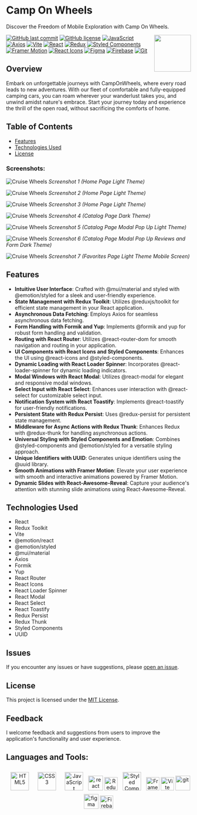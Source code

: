 # Camp On Wheels

Discover the Freedom of Mobile Exploration with Camp On Wheels.

<img align="right" src="https://media.giphy.com/media/du3J3cXyzhj75IOgvA/giphy.gif" width="100"/>

[![GitHub last commit](https://img.shields.io/github/last-commit/RobertTopDev/camp-on-wheels)](https://github.com/RobertTopDev/camp-on-wheels/commits/main)
[![GitHub license](https://img.shields.io/github/license/RobertTopDev/camp-on-wheels)](https://github.com/RobertTopDev/camp-on-wheels/blob/main/LICENSE)
[![JavaScript](https://img.shields.io/badge/JavaScript-Latest-EAD319.svg)](https://developer.mozilla.org/en-US/docs/Web/JavaScript)
[![Axios](https://img.shields.io/badge/Axios-1.6.4-5300D8.svg)](https://github.com/axios/axios)
[![Vite](https://img.shields.io/badge/Vite-5.0.8-6868F2)](https://vitejs.dev/)
[![React](https://img.shields.io/badge/React-18.2.0-51CAEF.svg)](https://reactjs.org/)
[![Redux](https://img.shields.io/badge/Redux-9.1.0-764ABC.svg)](https://redux.js.org/)
[![Styled Components](https://img.shields.io/badge/Styled_Components-6.1.6-D664C0.svg)](https://styled-components.com/)
[![Framer Motion](https://img.shields.io/badge/Framer_Motion-11.1.1-00ADD8.svg)](https://www.framer.com/motion/)
[![React Icons](https://img.shields.io/badge/React_Icons-5.0.1-E10051.svg)](https://react-icons.github.io/react-icons/)
[![Figma](https://img.shields.io/badge/Figma-2022.2-FF7262.svg)](https://www.figma.com/)
[![Firebase](https://img.shields.io/badge/Firebase-10.8.1-FFCA28.svg)](https://firebase.google.com/)
[![Git](https://img.shields.io/badge/Git-2.35.1-F05032.svg)](https://git-scm.com/)

## Overview

Embark on unforgettable journeys with CampOnWheels, where every road leads to new adventures. With our fleet of comfortable and fully-equipped camping cars, you can roam wherever your wanderlust takes you, and unwind amidst nature's embrace. Start your journey today and experience the thrill of the open road, without sacrificing the comforts of home.

## Table of Contents

- [Features](#features)
- [Technologies Used](#technologies-used)
- [License](#license)

### Screenshots:

![Cruise Wheels](/public/images/screenshots/camp1.jpg) _Screenshot 1
(Home Page Light Theme)_

![Cruise Wheels](/public/images/screenshots/camp2.jpg) _Screenshot 2
(Home Page Light Theme)_

![Cruise Wheels](/public/images/screenshots/camp3.jpg) _Screenshot 3
(Home Page Light Theme)_

![Cruise Wheels](/public/images/screenshots/camp4.jpg) _Screenshot 4
(Catalog Page Dark Theme)_

![Cruise Wheels](/public/images/screenshots/camp5.jpg) _Screenshot 5
(Catalog Page Modal Pop Up Light Theme)_

![Cruise Wheels](/public/images/screenshots/camp6.jpg) _Screenshot 6
(Catalog Page Modal Pop Up Reviews and Form Dark Theme)_

![Cruise Wheels](/public/images/screenshots/camp7.jpg) _Screenshot 7
(Favorites Page Light Theme Mobile Screen)_

## Features

- **Intuitive User Interface**: Crafted with @mui/material and styled with @emotion/styled for a sleek and user-friendly experience.
- **State Management with Redux Toolkit**: Utilizes @reduxjs/toolkit for efficient state management in your React application.
- **Asynchronous Data Fetching**: Employs Axios for seamless asynchronous data fetching.
- **Form Handling with Formik and Yup**: Implements @formik and yup for robust form handling and validation.
- **Routing with React Router**: Utilizes @react-router-dom for smooth navigation and routing in your application.
- **UI Components with React Icons and Styled Components**: Enhances the UI using @react-icons and @styled-components.
- **Dynamic Loading with React Loader Spinner**: Incorporates @react-loader-spinner for dynamic loading indicators.
- **Modal Windows with React Modal**: Utilizes @react-modal for elegant and responsive modal windows.
- **Select Input with React Select**: Enhances user interaction with @react-select for customizable select input.
- **Notification System with React Toastify**: Implements @react-toastify for user-friendly notifications.
- **Persistent State with Redux Persist**: Uses @redux-persist for persistent state management.
- **Middleware for Async Actions with Redux Thunk**: Enhances Redux with @redux-thunk for handling asynchronous actions.
- **Universal Styling with Styled Components and Emotion**: Combines @styled-components and @emotion/styled for a versatile styling approach.
- **Unique Identifiers with UUID**: Generates unique identifiers using the @uuid library.
- **Smooth Animations with Framer Motion**: Elevate your user experience with smooth and interactive animations powered by Framer Motion.
- **Dynamic Slides with React-Awesome-Reveal**: Capture your audience's attention with stunning slide animations using React-Awesome-Reveal.

## Technologies Used

- React
- Redux Toolkit
- Vite
- @emotion/react
- @emotion/styled
- @mui/material
- Axios
- Formik
- Yup
- React Router
- React Icons
- React Loader Spinner
- React Modal
- React Select
- React Toastify
- Redux Persist
- Redux Thunk
- Styled Components
- UUID

## Issues

If you encounter any issues or have suggestions, please
[open an issue](https://github.com/RobertTopDev/camp-on-wheels/issues).

## License

This project is licensed under the [MIT License](LICENSE).

## Feedback

I welcome feedback and suggestions from users to improve the application's
functionality and user experience.

## Languages and Tools:

<div align="center">

<a href="https://en.wikipedia.org/wiki/HTML5" target="_blank"><img style="margin: 10px" src="https://profilinator.rishav.dev/skills-assets/html5-original-wordmark.svg" alt="HTML5" height="50" /></a>
<a href="https://www.w3schools.com/css/" target="_blank"><img style="margin: 10px" src="https://profilinator.rishav.dev/skills-assets/css3-original-wordmark.svg" alt="CSS3" height="50" /></a>
<a href="https://www.javascript.com/" target="_blank"><img style="margin: 10px" src="https://profilinator.rishav.dev/skills-assets/javascript-original.svg" alt="JavaScript" height="50" /></a>
<a href="https://reactjs.org/" target="_blank" rel="noreferrer"> <img src="https://raw.githubusercontent.com/devicons/devicon/master/icons/react/react-original-wordmark.svg" alt="react" width="40" height="40"/></a>
<a href="https://redux.js.org/" target="_blank" rel="noreferrer"><img src="https://raw.githubusercontent.com/danielcranney/readme-generator/main/public/icons/skills/redux-colored.svg" width="36" height="36" alt="Redux" /></a>
<a href="https://styled-components.com/" target="_blank"><img style="margin: 10px" src="https://profilinator.rishav.dev/skills-assets/styled-components.png" alt="Styled Components" height="50" /></a>
<a href="https://framer.com" target="_blank" rel="noreferrer"><img src="https://raw.githubusercontent.com/danielcranney/readme-generator/main/public/icons/skills/framer-colored.svg" width="36" height="36" alt="Framer" /></a>
<a href="https://vitejs.dev/" target="_blank" rel="noreferrer"><img src="https://raw.githubusercontent.com/danielcranney/readme-generator/main/public/icons/skills/vite-colored.svg" width="36" height="36" alt="Vite" /></a>
<a href="https://git-scm.com/" target="_blank" rel="noreferrer">
<img src="https://www.vectorlogo.zone/logos/git-scm/git-scm-icon.svg" alt="git" width="40" height="40"/></a>
<a href="https://www.figma.com/" target="_blank" rel="noreferrer"><img src="https://www.vectorlogo.zone/logos/figma/figma-icon.svg" alt="figma" width="40" height="40"/></a>
<a href="https://firebase.google.com/" target="_blank" rel="noreferrer"><img src="https://raw.githubusercontent.com/danielcranney/readme-generator/main/public/icons/skills/firebase-colored.svg" width="36" height="36" alt="Firebase" /></a>

</div>
